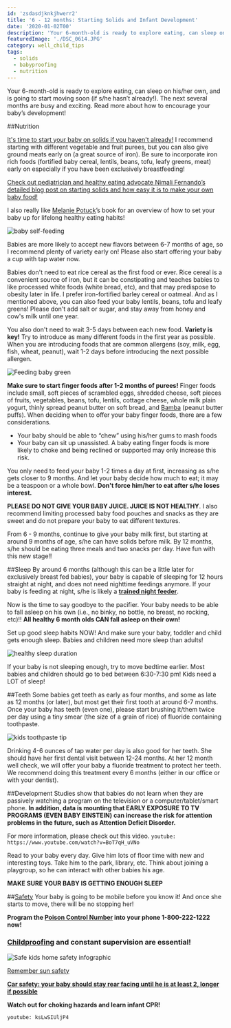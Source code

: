 ```yaml
---
id: 'zsdasdjknkjhwerr2'
title: '6 - 12 months: Starting Solids and Infant Development'
date: '2020-01-02T00'
description: 'Your 6-month-old is ready to explore eating, can sleep on his/her own, and is going to start moving soon (if s/he hasn’t already!). The next several months are busy and exciting. Read more about how to encourage your baby’s development!'
featuredImage: './DSC_0614.JPG'
category: well_child_tips
tags:
  - solids
  - babyproofing
  - nutrition
---
```


Your 6-month-old is ready to explore eating, can sleep on his/her own, and is going to start moving soon (if s/he hasn’t already!). The next several months are busy and exciting. Read more about how to encourage your baby’s development!

##Nutrition

[It's time to start your baby on solids if you haven't already!](https://cl.kp.org/ncal/home/refcontainerpage.dam.html?damrefpath=/content/dam/clinicallibrary/ncal/clib/health_education/region/96440.pdf&q=solid%20food&context=searchkp)  I recommend starting with different vegetable and fruit purees, but you can also give ground meats early on (a great source of iron).  Be sure to incorporate iron rich foods (fortified baby cereal, lentils, beans, tofu, leafy greens, meat) early on especially if you have been exclusively breastfeeding!

[Check out pediatrician and healthy eating advocate Nimali Fernando’s detailed blog post on starting solids and how easy it is to make your own baby food!](https://doctoryum.org/baby-feedin-making-homemade-baby-food/)

I also really like [Melanie Potuck](https://mymunchbug.com/)’s book for an overview of how to set your baby up for lifelong healthy eating habits!

![baby self-feeding]( ./91MYvkelf7L.jpg)

Babies are more likely to accept new flavors between 6-7 months of age, so I recommend plenty of variety early on! Please also start offering your baby a cup with tap water now. 

Babies don't need to eat rice cereal as the first food or ever. Rice cereal is a convenient source of iron, but it can be constipating and teaches babies to like processed white foods (white bread, etc), and that may predispose to obesity later in life.  I prefer iron-fortified barley cereal or oatmeal. And as I mentioned above, you can also feed your baby lentils, beans, tofu and leafy greens! Please don't add salt or sugar, and stay away from honey and cow's milk until one year. 

You also don't need to wait 3-5 days between each new food. **Variety is key!** Try to introduce as many different foods in the first year as possible. When you are introducing foods that are common allergens (soy, milk, egg, fish, wheat, peanut), wait 1-2 days before introducing the next possible allergen. 

![Feeding baby green](./51iZ57GZjJL.jpg) 

**Make sure to start finger foods after 1-2 months of purees!** Finger foods include small, soft pieces of scrambled eggs, shredded cheese, soft pieces of fruits, vegetables, beans, tofu, lentils, cottage cheese, whole milk plain yogurt, thinly spread peanut butter on soft bread, and [Bamba](http://en.wikipedia.org/wiki/Bamba_%28snack%29) (peanut butter puffs).  When deciding when to offer your baby finger foods, there are a few considerations.

* Your baby should be able to “chew” using his/her gums to mash foods 
* Your baby can sit up unassisted. A baby eating finger foods is more likely to choke and being reclined or supported may only increase this risk.

You only need to feed your baby 1-2 times a day at first, increasing as s/he gets closer to 9 months.  And let your baby decide how much to eat; it may be a teaspoon or a whole bowl.  **Don't force him/her to eat after s/he loses interest.**  

**PLEASE DO NOT GIVE YOUR BABY JUICE. JUICE IS NOT HEALTHY**. I also recommend limiting processed baby food pouches and snacks as they are sweet and do not prepare your baby to eat different textures. 

From 6 - 9 months, continue to give your baby milk first, but starting at around 9 months of age, s/he can have solids before milk.  By 12 months, s/he should be eating three meals and two snacks per day.  Have fun with this new stage!!

##Sleep
By around 6 months (although this can be a little later for exclusively breast fed babies), your baby is capable of sleeping for 12 hours straight at night, and does not need nighttime feedings anymore.  If your baby is feeding at night, s/he is likely a [**trained night feeder**](https://drcraigcanapari.com/learned-hunger-nighttime-feeding-stop-night-feeding/).  
 
Now is the time to say goodbye to the pacifier.  Your baby needs to be able to fall asleep on his own (i.e., no binky, no bottle, no breast, no rocking, etc)!!  **All healthy 6 month olds CAN fall asleep on their own!**  

Set up good sleep habits NOW! And make sure your baby, toddler and child gets enough sleep. Babies and children need more sleep than adults!

![healthy sleep duration](./healthy-sleep-duration-large.jpg) 

If your baby is not sleeping enough, try to move bedtime earlier. Most babies and children should go to bed between 6:30-7:30 pm! Kids need a LOT of sleep!


##Teeth
Some babies get teeth as early as four months, and some as late as 12 months (or later), but most get their first tooth at around 6-7 months.  Once your baby has teeth (even one), please start brushing it/them twice per day using a tiny smear (the size of a grain of rice) of fluoride containing toothpaste.  

![kids toothpaste tip](./infographic-kids-toothpaste-tip-7-HR.jpg)

Drinking 4-6 ounces of tap water per day is also good for her teeth.  She should have her first dental visit between 12-24 months.  At her 12 month well check, we will offer your baby a fluoride treatment to protect her teeth.  We recommend doing this treatment every 6 months (either in our office or with your dentist).   


##Development
Studies show that babies do not learn when they are passively watching a program on the television or a computer/tablet/smart phone.  **In addition, data is mounting that EARLY EXPOSURE TO TV PROGRAMS (EVEN BABY EINSTEIN) can increase the risk for attention problems in the future, such as Attention Deficit Disorder.** 

For more information, please check out this video. `youtube: https://www.youtube.com/watch?v=BoT7qH_uVNo`

Read to your baby every day.  Give him lots of floor time with new and interesting toys.  Take him to the park, library, etc.  Think about joining a playgroup, so he can interact with other babies his age.  

**MAKE SURE YOUR BABY IS GETTING ENOUGH SLEEP**


##[Safety](https://www.safekids.org/)
Your baby is going to be mobile before you know it!  And once she starts to move, there will be no stopping her! 

**Program the [Poison Control Number](https://www.poison.org/18002221222) into your phone 1-800-222-1222 now!**

### [Childproofing](https://www.parents.com/toddlers-preschoolers/safety/toddlerproofing/home-safe-home-childproof-your-home-room-by-room/) and constant supervision are essential!

![Safe kids home safety infographic](safe_kids_home_safety_infographic_v3-page-001.jpg)

[Remember sun safety](https://pedsderm.net/site/assets/files/1028/spd_sun_protection_color_web-2_final.pdf)

**[Car safety: your baby should stay rear facing until he is at least 2, longer if possible](https://www.safekids.org/safetytips/field_age/little-kids-1%E2%80%934-years/field_risks/car-seat)**
  
**Watch out for choking hazards and learn infant CPR!**

`youtube: ksLwSIUljP4`






